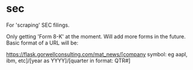 # sec
For 'scraping' SEC filings.

Only getting 'Form 8-K' at the moment. Will add more forms in the future.
Basic format of a URL will be:

https://flask.gorwellconsulting.com/mat_news/[company symbol: eg aapl, ibm, etc]/[year as YYYY]/[quarter in format: QTR#]
